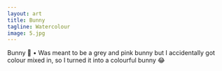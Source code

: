 ```yaml
---
layout: art
title: Bunny
tagline: Watercolour
image: 5.jpg
---
```

Bunny 🐰
•
Was meant to be a grey and pink bunny but I accidentally got colour mixed in, so I turned it into a colourful bunny 😂
